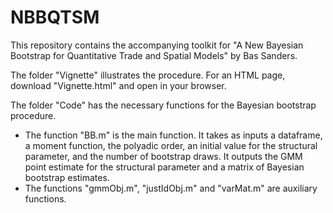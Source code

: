 # NBBQTSM
This repository contains the accompanying toolkit for "A New Bayesian Bootstrap for Quantitative Trade and Spatial Models" by Bas Sanders.

The folder "Vignette" illustrates the procedure. For an HTML page, download "Vignette.html" and open in your browser.

The folder "Code" has the necessary functions for the Bayesian bootstrap procedure.

- The function "BB.m" is the main function. It takes as inputs a dataframe, a moment function, the polyadic order, an initial value for the structural parameter, and the number of bootstrap draws. It outputs the GMM point estimate for the structural parameter and a matrix of Bayesian bootstrap estimates.
- The functions "gmmObj.m", "justIdObj.m" and "varMat.m" are auxiliary functions.


